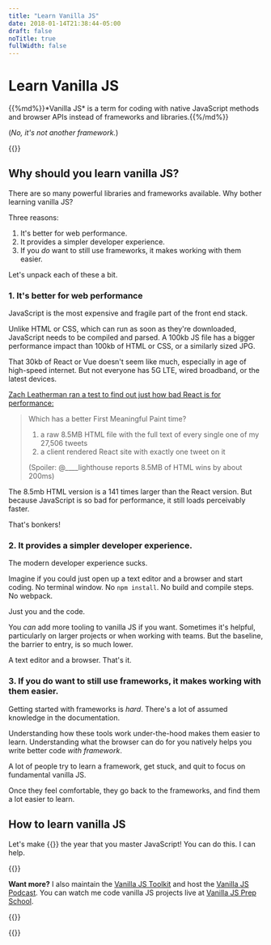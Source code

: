 ```yaml
---
title: "Learn Vanilla JS"
date: 2018-01-14T21:38:44-05:00
draft: false
noTitle: true
fullWidth: false
---
```


<h1 class="text-xlarge margin-bottom-small">Learn Vanilla JS</h1>

<p class="text-large">{{%md%}}*Vanilla JS* is a term for coding with native JavaScript methods and browser APIs instead of frameworks and libraries.{{%/md%}}</p>

(*No, it's not another framework.*)

{{<cta for="funnel">}}


## Why should you learn vanilla JS?

There are so many powerful libraries and frameworks available. Why bother learning vanilla JS?

<p class="margin-bottom-small">Three reasons:</p>

1. It's better for web performance.
2. It provides a simpler developer experience.
3. If you *do* want to still use frameworks, it makes working with them easier.

Let's unpack each of these a bit.

### 1. It's better for web performance

JavaScript is the most expensive and fragile part of the front end stack.

Unlike HTML or CSS, which can run as soon as they're downloaded, JavaScript needs to be compiled and parsed. A 100kb JS file has a bigger performance impact than 100kb of HTML or CSS, or a similarly sized JPG.

That 30kb of React or Vue doesn't seem like much, especially in age of high-speed internet. But not everyone has 5G LTE, wired broadband, or the latest devices.

[Zach Leatherman ran a test to find out just how bad React is for performance:](https://twitter.com/zachleat/status/1169998370041208832)

> Which has a better First Meaningful Paint time?
>
> 1. a raw 8.5MB HTML file with the full text of every single one of my 27,506 tweets
> 2. a client rendered React site with exactly one tweet on it
>
> (Spoiler: @____lighthouse reports 8.5MB of HTML wins by about 200ms)

The 8.5mb HTML version is a 141 times larger than the React version. But because JavaScript is so bad for performance, it still loads perceivably faster.

That's bonkers!

### 2. It provides a simpler developer experience.

The modern developer experience sucks.

Imagine if you could just open up a text editor and a browser and start coding. No terminal window. No `npm install`. No build and compile steps. No webpack.

Just you and the code.

You *can* add more tooling to vanilla JS if you want. Sometimes it's helpful, particularly on larger projects or when working with teams. But the baseline, the barrier to entry, is so much lower.

A text editor and a browser. That's it.

### 3. If you do want to still use frameworks, it makes working with them easier.

Getting started with frameworks is *hard*. There's a lot of assumed knowledge in the documentation.

Understanding how these tools work under-the-hood makes them easier to learn. Understanding what the browser can do for you natively helps you write better code *with framework*.

A lot of people try to learn a framework, get stuck, and quit to focus on fundamental vanilla JS.

Once they feel comfortable, they go back to the frameworks, and find them a lot easier to learn.

## How to learn vanilla JS

Let's make {{<year>}} the year that you master&nbsp;JavaScript! You can do this. I can help.

{{<cta for="products">}}

**Want more?** I also maintain the [Vanilla JS Toolkit](https://vanillajstoolkit.com) and host the [Vanilla JS Podcast](https://vanillajspodcast.com). You can watch me code vanilla JS projects live at [Vanilla JS Prep School](https://vanillajsprepschool.com).


{{<about-me>}}

{{<mailchimp intro="true">}}
